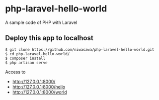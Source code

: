 # php-laravel-hello-world
A sample code of PHP with Laravel

## Deploy this app to localhost

```
$ git clone https://github.com/niwasawa/php-laravel-hello-world.git
$ cd php-laravel-hello-world/
$ composer install
$ php artisan serve
```

Access to

- http://127.0.0.1:8000/
- http://127.0.0.1:8000/hello
- http://127.0.0.1:8000/world

